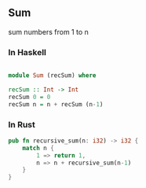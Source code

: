 
## Sum

sum numbers from 1 to n 

### In Haskell
```haskell

module Sum (recSum) where

recSum :: Int -> Int
recSum 0 = 0
recSum n = n + recSum (n-1)

```


### In Rust
```rust
pub fn recursive_sum(n: i32) -> i32 {
    match n {
        1 => return 1,
        n => n + recursive_sum(n-1)
    }
}

```

